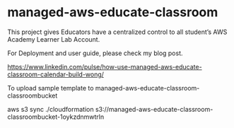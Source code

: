 # managed-aws-educate-classroom

This project gives Educators have a centralized control to all student’s AWS Academy Learner Lab Account.

For Deployment and user guide, please check my blog post.

https://www.linkedin.com/pulse/how-use-managed-aws-educate-classroom-calendar-build-wong/


To upload sample template to managed-aws-educate-classroom-classroombucket

aws s3 sync ./cloudformation  s3://managed-aws-educate-classroom-classroombucket-1oykzdnmwtrln

